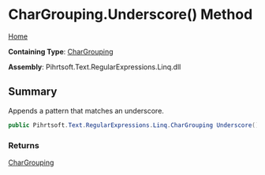 # CharGrouping\.Underscore\(\) Method

[Home](../../../../../../README.md)

**Containing Type**: [CharGrouping](../README.md)

**Assembly**: Pihrtsoft\.Text\.RegularExpressions\.Linq\.dll

## Summary

Appends a pattern that matches an underscore\.

```csharp
public Pihrtsoft.Text.RegularExpressions.Linq.CharGrouping Underscore()
```

### Returns

[CharGrouping](../README.md)

